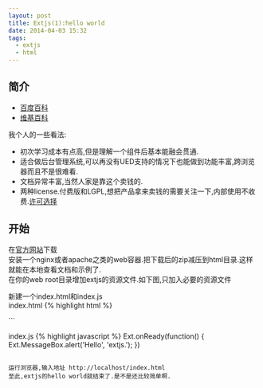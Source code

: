 ```yaml
---
layout: post
title: Extjs(1):hello world
date: 2014-04-03 15:32
tags:
  - extjs
  - html
---
```



简介
---

- [百度百科](http://baike.baidu.com/view/1350145.htm)
- [维基百科](http://zh.wikipedia.org/zh/Extjs)


我个人的一些看法:  

- 初次学习成本有点高,但是理解一个组件后基本能融会贯通.
- 适合做后台管理系统,可以再没有UED支持的情况下也能做到功能丰富,跨浏览器而且不是很难看.
- 文档异常丰富,当然人家是靠这个卖钱的.
- 两种license.付费版和LGPL,想把产品拿来卖钱的需要关注一下,内部使用不收费.[许可选择](http://choosealicense.gitcafe.com/)


开始
---

在[官方网站](http://www.sencha.com/products/extjs/download/)下载  
安装一个nginx或者apache之类的web容器.把下载后的zip减压到html目录.这样就能在本地查看文档和示例了.  
在你的web root目录增加extjs的资源文件.如下图,只加入必要的资源文件  

新建一个index.html和index.js  
index.html
{% highlight html %}
<html>
<head>
	<link rel="stylesheet" type="text/css"	href="extjslibv4/resources/css/ext-all.css" />
	<script type="text/javascript" src="extjslibv4/ext-all.js"></script>
	<script type="text/javascript" src="index.js"></script>
</head>
<body>
</body>
</html>
```

index.js
{% highlight javascript %}
Ext.onReady(function() {
			Ext.MessageBox.alert('Hello', 'extjs.');
		})
```

运行浏览器,输入地址 http://localhost/index.html  
至此,extjs的hello world就结束了.是不是还比较简单啊.
